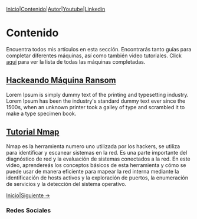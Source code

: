 [Inicio](https://emersontech.github.io)|[Contenido](https://emersontech.github.io/nav/page1.html)|[Autor](https://emersontech.github.io/nav/about.html)|[Youtube](https://www.youtube.com/channel/UChNTj2xNpEQiliMv-IJbWvQ)|[Linkedin](https://www.linkedin.com/in/emersontech/)

# Contenido
Encuentra todos mis artículos en esta sección. Encontrarás tanto guías para completar diferentes máquinas, así como también video tutoriales. Click [aquí](#) para ver la lista de todas las máquinas completadas.

## [Hackeando Máquina Ransom](#)
Lorem Ipsum is simply dummy text of the printing and typesetting industry. Lorem Ipsum has been the industry's standard dummy text ever since the 1500s, when an unknown printer took a galley of type and scrambled it to make a type specimen book. 

## [Tutorial Nmap](https://emersontech.github.io/posts/encuentra-vulnerabilidades-en-la-red-tutorial-nmap.md)
Nmap es la herramienta numero uno utilizada por los hackers, se utiliza para identificar y escanear sistemas en la red. Es una parte importante del diagnóstico de red y la evaluación de sistemas conectados a la red. En este video, aprendereás los conceptos básicos de esta herramienta y cómo se puede usar de manera eficiente para mapear la red interna mediante la identificación de hosts activos y la exploración de puertos, la enumeración de servicios y la detección del sistema operativo.

[Inicio](https://emersontech.github.io)|[Siguiente ->](https://emersontech.github.io/nav/page2.html)

### Redes Sociales

